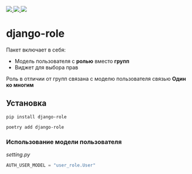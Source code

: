 
<a href="https://pypi.org/project/django-role/">
  <img src="https://img.shields.io/pypi/dm/django-role"/>
</a>
<a href="https://pypi.org/project/django-role/">
  <img src="https://img.shields.io/pypi/v/django-role"/>
</a>
<a href="https://github.com/isys35/django-role">
  <img src="https://img.shields.io/github/last-commit/isys35/django-role"/>
</a>

# django-role

Пакет включает в себя:
* Модель пользователя с **ролью** вместо **групп**
* Виджет для выбора прав

Роль в отличии от групп связана с моделю пользователя связью **Один ко многим**

## Установка

```pip install django-role```

```poetry add django-role```

### Использование модели пользователя

_setting.py_
```python
AUTH_USER_MODEL = "user_role.User"
```
